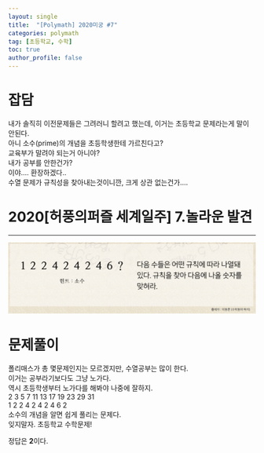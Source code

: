 ```yaml
---
layout: single
title:  "[Polymath] 2020미궁 #7"
categories: polymath
tag: [초등학교, 수학]
toc: true
author_profile: false
---
```


# 잡담   
내가 솔직히 이전문제들은 그려러니 할려고 했는데, 이거는 초등학교 문제라는게 말이 안된다.     
아니 소수(prime)의 개념을 초등학생한테 가르친다고?   
교육부가 말려야 되는거 아니야?    
내가 공부를 안한건가?     
이야.... 환장하겠다..        
수열 문제가 규칙성을 찾아내는것이니깐, 크게 상관 없는건가....    


# 2020[허풍의퍼즐 세계일주] 7.놀라운 발견   
***

![첫번째 문제](https://github.com/NOTITLEUNTITLE/NOTITLEUNTITLE.github.io/blob/master/images/2022-01-15/polymath-2020-7.PNG?raw=true)





# 문제풀이
폴리매스가 총 몇문제인지는 모르겠지만, 수열공부는 많이 한다.        
이거는 공부라기보다도 그냥 노가다.      
역시 초등학생부터 노가다를 해봐야 나중에 잘하지.     
2 3 5 7 11 13 17 19 23 29 31     
 1 2 2 4  2  4  2  4  6  2    
소수의 개념을 알면 쉽게 풀리는 문제다.     
잊지말자. 초등학교 수학문제!       



정답은 **2**이다.
